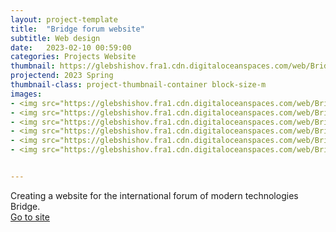 ```yaml
---
layout: project-template
title:  "Bridge forum website"
subtitle: Web design
date:   2023-02-10 00:59:00
categories: Projects Website
thumbnail: https://glebshishov.fra1.cdn.digitaloceanspaces.com/web/Bridge-web/bridge-web-thumbnail.jpg
projectend: 2023 Spring
thumbnail-class: project-thumbnail-container block-size-m
images:
- <img src="https://glebshishov.fra1.cdn.digitaloceanspaces.com/web/Bridge-web/bridge-web-1.jpg" class="project-img-parameters img-size-full" alt="bridge-web-01">
- <img src="https://glebshishov.fra1.cdn.digitaloceanspaces.com/web/Bridge-web/bridge-web-2.jpg" class="project-img-parameters img-size-full" alt="bridge-web-02">
- <img src="https://glebshishov.fra1.cdn.digitaloceanspaces.com/web/Bridge-web/bridge-web-3.jpg" class="project-img-parameters img-size-full" alt="bridge-web-03">
- <img src="https://glebshishov.fra1.cdn.digitaloceanspaces.com/web/Bridge-web/bridge-web-4.jpg" class="project-img-parameters img-size-full" alt="bridge-web-04">
- <img src="https://glebshishov.fra1.cdn.digitaloceanspaces.com/web/Bridge-web/bridge-web-5.jpg" class="project-img-parameters img-size-full" alt="bridge-web-05">
- <img src="https://glebshishov.fra1.cdn.digitaloceanspaces.com/web/Bridge-web/bridge-web-6.jpg" class="project-img-parameters img-size-full" alt="bridge-web-06">


---
```


Creating a website for the international forum of modern technologies Bridge.<br>
<a href="https://test.odayprojects.ru/bridgeforum/" target="_blank">Go to site</a>
